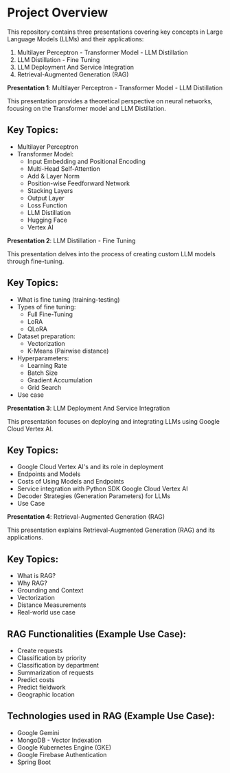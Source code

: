 # Project Overview

This repository contains three presentations covering key concepts in Large Language Models (LLMs) and their applications:
1. Multilayer Perceptron - Transformer Model - LLM Distillation
2. LLM Distillation - Fine Tuning
3. LLM Deployment And Service Integration
4. Retrieval-Augmented Generation (RAG)

**Presentation 1**: Multilayer Perceptron - Transformer Model - LLM Distillation

This presentation provides a theoretical perspective on neural networks, focusing on the Transformer model and LLM Distillation.

## Key Topics:

* Multilayer Perceptron
* Transformer Model:
    * Input Embedding and Positional Encoding
    * Multi-Head Self-Attention
    * Add & Layer Norm
    * Position-wise Feedforward Network
    * Stacking Layers
    * Output Layer
    * Loss Function
    * LLM Distillation
    * Hugging Face
    * Vertex AI

**Presentation 2**: LLM Distillation - Fine Tuning

This presentation delves into the process of creating custom LLM models through fine-tuning.

## Key Topics:

* What is fine tuning (training-testing)
* Types of fine tuning:
    * Full Fine-Tuning
    * LoRA
    * QLoRA
* Dataset preparation:
    * Vectorization
    * K-Means (Pairwise distance)
* Hyperparameters:
    * Learning Rate
    * Batch Size
    * Gradient Accumulation
    * Grid Search
* Use case


**Presentation 3**: LLM Deployment And Service Integration

This presentation focuses on deploying and integrating LLMs using Google Cloud Vertex AI.

## Key Topics:

* Google Cloud Vertex AI's and its role in deployment
* Endpoints and Models
* Costs of Using Models and Endpoints
* Service integration with Python SDK Google Cloud Vertex AI
* Decoder Strategies (Generation Parameters) for LLMs
* Use Case


**Presentation 4**: Retrieval-Augmented Generation (RAG)

This presentation explains Retrieval-Augmented Generation (RAG) and its applications.

## Key Topics:
* What is RAG?
* Why RAG?
* Grounding and Context
* Vectorization
* Distance Measurements
* Real-world use case

## RAG Functionalities (Example Use Case):

* Create requests
* Classification by priority
* Classification by department
* Summarization of requests
* Predict costs
* Predict fieldwork
* Geographic location

## Technologies used in RAG (Example Use Case):

* Google Gemini
* MongoDB - Vector Indexation
* Google Kubernetes Engine (GKE)
* Google Firebase Authentication
* Spring Boot